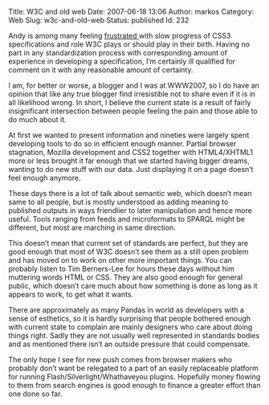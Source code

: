 Title: W3C and old web
Date: 2007-06-18 13:06
Author: markos
Category: Web
Slug: w3c-and-old-web
Status: published
Id: 232

<div>
 <p>
  Andy is among many feeling
  <a href="http://www.andybudd.com/archives/2007/06/whither_w3c/index.php">
   frustrated
  </a>
  with slow progress of CSS3 specifications and role W3C plays or should play in their birth. Having no part in any standardization process with corresponding amount of experience in developing a specification, I’m certainly ill qualified for comment on it with any reasonable amount of certainty.
 </p>
 <p>
  I am, for better or worse, a blogger and I was at WWW2007, so I do have an opinion that like any true blogger find irresistible not to share even if it is in all likelihood wrong. In short, I believe the current state is a result of fairly insignificant intersection between people feeling the pain and those able to do much about it.
 </p>
 <p>
  At first we wanted to present information and nineties were largely spent developing tools to do so in efficient enough manner. Partial browser stagnation, Mozilla development and CSS2 together with HTML4/XHTML1 more or less brought it far enough that we started having bigger dreams, wanting to do new stuff with our data. Just displaying it on a page doesn’t feel enough anymore.
 </p>
 <p>
  These days there is a lot of talk about semantic web, which doesn’t mean same to all people, but is mostly understood as adding meaning to published outputs in ways friendlier to later manipulation and hence more useful. Tools ranging from feeds and microformats to SPARQL might be different, but most are marching in same direction.
 </p>
 <p>
  This doesn’t mean that current set of standards are perfect, but they are good enough that most of W3C doesn’t see them as a still open problem and has moved on to work on other more important things. You can probably listen to Tim Berners-Lee for hours these days without him muttering words HTML or CSS. They are also good enough for general public, which doesn’t care much about how something is done as long as it appears to work, to get what it wants.
 </p>
 <p>
  There are approximately as many Pandas in world as developers with a sense of esthetics, so it is hardly surprising that people bothered enough with current state to complain are mainly designers who care about doing things right. Sadly they are not usually well represented in standards bodies and as mentioned there isn’t an outside pressure that could compensate.
 </p>
 <p>
  The only hope I see for new push comes from browser makers who probably don’t want be relegated to a part of an easily replaceable platform for running Flash/Silverlight/Whathaveyou plugins. Hopefully money flowing to them from search engines is good enough to finance a greater effort than one done so far.
 </p>
</div>
